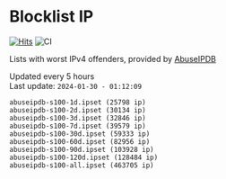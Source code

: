 # Blocklist IP

[![Hits](https://hits.seeyoufarm.com/api/count/incr/badge.svg?url=https%3A%2F%2Fgithub.com%2Fborestad%2Fblocklist-ip%2F&count_bg=%2379C83D&title_bg=%23555555&icon=&icon_color=%23E7E7E7&title=hits&edge_flat=false)](https://hits.seeyoufarm.com)  ![CI](https://img.shields.io/github/workflow/status/borestad/blocklist-ip/CI?style=flat-square)

Lists with worst IPv4 offenders, provided by [AbuseIPDB](https://www.abuseipdb.com/)

<!-- FOOTER-PLACEHOLDER -->
Updated every 5 hours<br>
Last update: `2024-01-30 - 01:12:09`
```
abuseipdb-s100-1d.ipset (25798 ip)
abuseipdb-s100-2d.ipset (30134 ip)
abuseipdb-s100-3d.ipset (32846 ip)
abuseipdb-s100-7d.ipset (39579 ip)
abuseipdb-s100-30d.ipset (59333 ip)
abuseipdb-s100-60d.ipset (82956 ip)
abuseipdb-s100-90d.ipset (103928 ip)
abuseipdb-s100-120d.ipset (128484 ip)
abuseipdb-s100-all.ipset (463705 ip)
```
